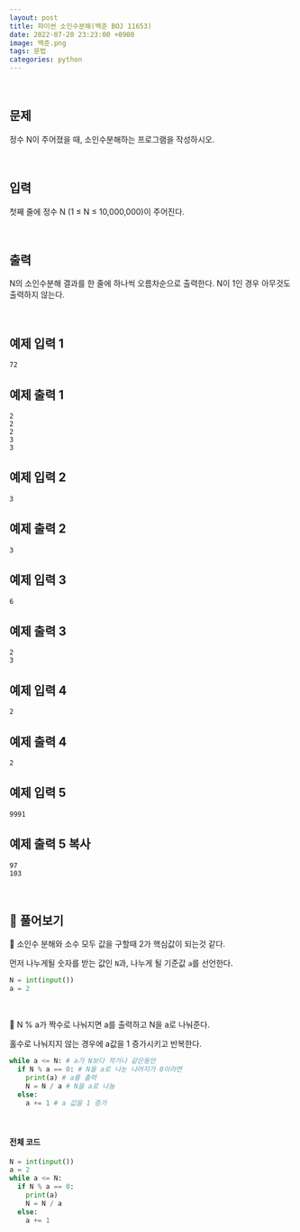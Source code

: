 ```yaml
---
layout: post
title: 파이썬 소인수분해(백준 BOJ 11653)
date: 2022-07-20 23:23:00 +0900
image: 백준.png
tags: 문법
categories: python
---
```


<br>

## 문제

정수 N이 주어졌을 때, 소인수분해하는 프로그램을 작성하시오.

<br>

## 입력

첫째 줄에 정수 N (1 ≤ N ≤ 10,000,000)이 주어진다.

<br>

## 출력

N의 소인수분해 결과를 한 줄에 하나씩 오름차순으로 출력한다. N이 1인 경우 아무것도 출력하지 않는다.

<br>

## 예제 입력 1

```
72
```

## 예제 출력 1

```
2
2
2
3
3
```

## 예제 입력 2

```
3
```

## 예제 출력 2

```
3
```

## 예제 입력 3

```
6
```

## 예제 출력 3

```
2
3
```

## 예제 입력 4

```
2
```

## 예제 출력 4

```
2
```

## 예제 입력 5

```
9991
```

## 예제 출력 5 복사

```
97
103
```

<br>

## 📝 풀어보기

📌 소인수 분해와 소수 모두 값을 구할때 2가 핵심값이 되는것 같다.

먼저 나누게될 숫자를 받는 값인 `N`과, 나누게 될 기준값 `a`를 선언한다. 

``` python
N = int(input())
a = 2
```

<br>

📌 N % a가 짝수로 나눠지면 a를 출력하고 N을 a로 나눠준다.

홀수로 나눠지지 않는 경우에 a값을 1 증가시키고 반복한다.

``` python
while a <= N: # a가 N보다 작거나 같은동안
  if N % a == 0: # N을 a로 나눈 나머지가 0이라면
    print(a) # a를 출력
    N = N / a # N을 a로 나눔
  else:
    a += 1 # a 값을 1 증가
```

<br>

#### 전체 코드

``` python
N = int(input())
a = 2
while a <= N:
  if N % a == 0:
    print(a)
    N = N / a
  else:
    a += 1
```

